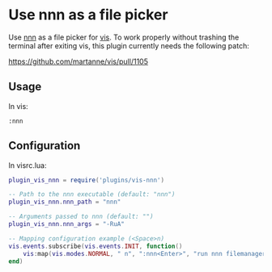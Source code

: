 # Use nnn as a file picker

Use [nnn](https://github.com/jarun/nnn) as a file picker for [vis](https://github.com/martanne/vis).
To work properly without trashing the terminal after exiting vis, this plugin currently needs the following patch:

https://github.com/martanne/vis/pull/1105

## Usage

In vis:

`:nnn`

## Configuration

In visrc.lua:

```lua
plugin_vis_nnn = require('plugins/vis-nnn')

-- Path to the nnn executable (default: "nnn")
plugin_vis_nnn.nnn_path = "nnn"

-- Arguments passed to nnn (default: "")
plugin_vis_nnn.nnn_args = "-RuA"

-- Mapping configuration example (<Space>n)
vis.events.subscribe(vis.events.INIT, function()
    vis:map(vis.modes.NORMAL, " n", ":nnn<Enter>", "run nnn filemanager in current dir")
end)
```
